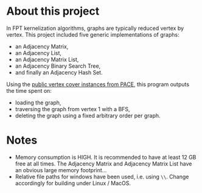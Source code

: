 # About this project
In FPT kernelization algorithms, graphs are typically reduced vertex by vertex. This project included five generic implementations of graphs:
* an Adjacency Matrix,
* an Adjacency List,
* an Adjacency Matrix List,
* an Adjacency Binary Search Tree,
* and finally an Adjacency Hash Set.

Using the [public vertex cover instances from PACE](https://pacechallenge.org/2019/vc/vc_exact/), this program outputs the time spent on:
* loading the graph,
* traversing the graph from vertex 1 with a BFS,
* deleting the graph using a fixed arbitrary order per graph.

# Notes
* Memory consumption is HIGH. It is recommended to have at least 12 GB free at all times. The Adjacency Matrix and Adjacency Matrix List have an obvious large memory footprint...
* Relative file paths for windows have been used, i.e. using ``\\``. Change accordingly for building under Linux / MacOS.
